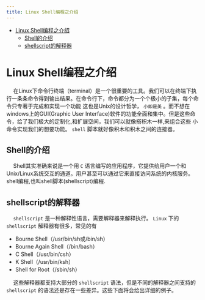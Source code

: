 ```yaml
---
title: Linux Shell编程之介绍
---
```


- [Linux Shell编程之介绍](#org856ee28)
  - [Shell的介绍](#org900bdfd)
  - [shellscript的解释器](#org6b0f5da)


<a id="org856ee28"></a>

# Linux Shell编程之介绍

&ensp;&ensp; 在Linux下命令行终端（terminal）是一个很重要的工具。我们可以在终端下执行一条条命令得到输出结果。在命令行下，命令都分为一个个极小的子集，每个命令只专著于完成和实现一个功能 这也是Unix的设计哲学， `小即是美` 。而不想在windows上的GUI(Graphic User Interface)软件的功能全面和集中。但是这些命令，给了我们极大的定制化,和扩展空间，我们可以就像搭积木一样,来组合这些 小命令实现我们的想要功能。 `shell` 脚本就好像积木和积木之间的连接器。


<a id="org900bdfd"></a>

## Shell的介绍

&ensp;&ensp; Shell其实准确来说是一个用 `C` 语言编写的应用程序，它提供给用户一个和Unix/Linux系统交互的通道。用户甚至可以通过它来直接访问系统的内核服务。 shell编程,也叫shell脚本(shellscript)编程.


<a id="org6b0f5da"></a>

## shellscript的解释器

&ensp;&ensp; `shellscript` 是一种解释性语言，需要解释器来解释执行。 `Linux` 下的 `shellscript` 解释器有很多，常见的有

-   Bourne Shell（/usr/bin/sh或/bin/sh）
-   Bourne Again Shell（/bin/bash）
-   C Shell（/usr/bin/csh）
-   K Shell（/usr/bin/ksh）
-   Shell for Root（/sbin/sh）

&ensp;&ensp; 这些解释器都支持大部分的 `shellscript` 语法，但是不同的解释器之间支持的 `shellscript` 的语法还是存在一些差异。这些下面将会给出详细的例子。
